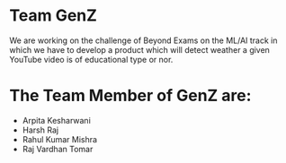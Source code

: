 
# Team GenZ
   We are working on the challenge of Beyond Exams on the ML/AI track in which we have to develop a product which will detect weather a given YouTube video is of educational type or nor.

# The Team Member of GenZ are:
   - Arpita Kesharwani
   - Harsh Raj
   - Rahul Kumar Mishra
   - Raj Vardhan Tomar
